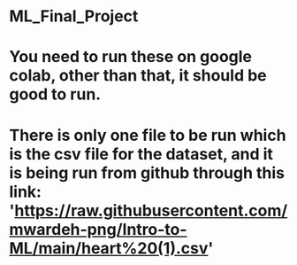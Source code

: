 # ML_Final_Project
# You need to run these on google colab, other than that, it should be good to run. 
# There is only one file to be run which is the csv file for the dataset, and it is being run from github through this link: 'https://raw.githubusercontent.com/mwardeh-png/Intro-to-ML/main/heart%20(1).csv'

